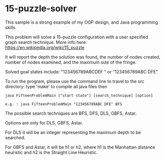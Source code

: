 # 15-puzzle-solver

This sample is a strong example of my OOP design, and Java programming skills.

This problem will solve a 15-puzzle configuration with a user specified
graph search technique. More info here: https://en.wikipedia.org/wiki/15_puzzle

It will report the depth the solution was found,
the number of nodes created, number of nodes examined, and the maximum
size of the fringe.

Solved goal states include: "123456789ABCDEF " or "123456789ABC DFE"

To run the program, please use the command line to travel to the src directory:
	type 'make' to compile all java files then

	java FifteenProblemMain ["start state"] [search_technique] [option]

	e.g. : java FifteenProblemMain "123456789ABC DFE" BFS

The possible search techniques are BFS, DFS, DLS, GBFS, Astar.
	
Options are only for DLS, GBFS, Astar. 

For DLS it will be an integer representing the maximum depth to be searched. 

For GBFS and Astar, it will be h1 or h2, where h1 is the Manhattan distance 
heuristic and h2 is the Straight Line Heuristic.
